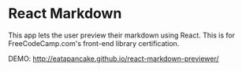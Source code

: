 # React Markdown

This app lets the user preview their markdown using React. This is for FreeCodeCamp.com's front-end library certification.

DEMO: http://eatapancake.github.io/react-markdown-previewer/
